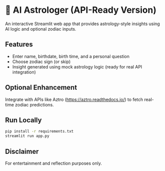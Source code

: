 # 🔮 AI Astrologer (API-Ready Version)

An interactive Streamlit web app that provides astrology-style insights using AI logic and optional zodiac inputs.

## Features
- Enter name, birthdate, birth time, and a personal question
- Choose zodiac sign (or skip)
- Insight generated using mock astrology logic (ready for real API integration)

## Optional Enhancement
Integrate with APIs like Aztro (https://aztro.readthedocs.io/) to fetch real-time zodiac predictions.

## Run Locally
```bash
pip install -r requirements.txt
streamlit run app.py
```

## Disclaimer
For entertainment and reflection purposes only.
